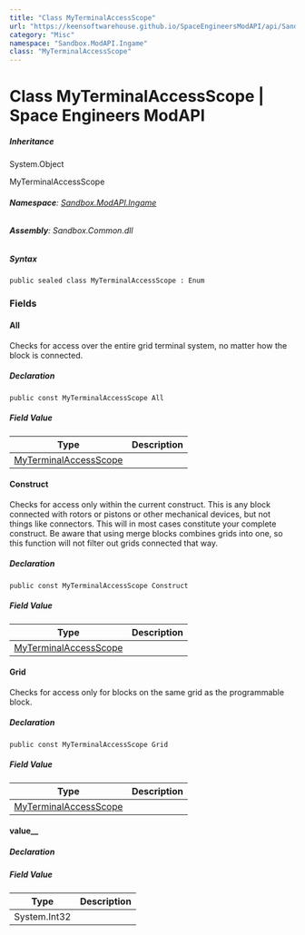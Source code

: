 ```yaml
---
title: "Class MyTerminalAccessScope"
url: "https://keensoftwarehouse.github.io/SpaceEngineersModAPI/api/Sandbox.ModAPI.Ingame.MyTerminalAccessScope.html"
category: "Misc"
namespace: "Sandbox.ModAPI.Ingame"
class: "MyTerminalAccessScope"
---
```


# Class MyTerminalAccessScope | Space Engineers ModAPI

##### Inheritance

System.Object

MyTerminalAccessScope

###### **Namespace**: [Sandbox.ModAPI.Ingame](https://keensoftwarehouse.github.io/SpaceEngineersModAPI/api/Sandbox.ModAPI.Ingame.html)

###### **Assembly**: Sandbox.Common.dll

##### Syntax

```
public sealed class MyTerminalAccessScope : Enum
```

### Fields

#### All

Checks for access over the entire grid terminal system, no matter how the block is connected.

##### Declaration

```
public const MyTerminalAccessScope All
```

##### Field Value

| Type | Description |
| --- | --- |
| [MyTerminalAccessScope](https://keensoftwarehouse.github.io/SpaceEngineersModAPI/api/Sandbox.ModAPI.Ingame.MyTerminalAccessScope.html) |     |

#### Construct

Checks for access only within the current construct. This is any block connected with rotors or pistons or other mechanical devices, but not things like connectors. This will in most cases constitute your complete construct. Be aware that using merge blocks combines grids into one, so this function will not filter out grids connected that way.

##### Declaration

```
public const MyTerminalAccessScope Construct
```

##### Field Value

| Type | Description |
| --- | --- |
| [MyTerminalAccessScope](https://keensoftwarehouse.github.io/SpaceEngineersModAPI/api/Sandbox.ModAPI.Ingame.MyTerminalAccessScope.html) |     |

#### Grid

Checks for access only for blocks on the same grid as the programmable block.

##### Declaration

```
public const MyTerminalAccessScope Grid
```

##### Field Value

| Type | Description |
| --- | --- |
| [MyTerminalAccessScope](https://keensoftwarehouse.github.io/SpaceEngineersModAPI/api/Sandbox.ModAPI.Ingame.MyTerminalAccessScope.html) |     |

#### value\_\_

##### Declaration

##### Field Value

| Type | Description |
| --- | --- |
| System.Int32 |     |